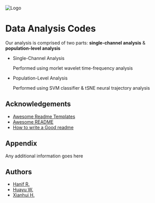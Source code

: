 
![Logo](http://neuromatch.io/svgs/logos/neuromatch-academy-light.svg)


# Data Analysis Codes

Our analysis is comprised of two parts: **single-channel analysis** & **population-level analysis**

- Single-Channel Analysis

     Performed using morlet wavelet time-frequency analysis
 
- Population-Level Analysis

     Performed using SVM classifier & tSNE neural trajectory analysis
  

## Acknowledgements

 - [Awesome Readme Templates](https://awesomeopensource.com/project/elangosundar/awesome-README-templates)
 - [Awesome README](https://github.com/matiassingers/awesome-readme)
 - [How to write a Good readme](https://bulldogjob.com/news/449-how-to-write-a-good-readme-for-your-github-project)


## Appendix

Any additional information goes here


## Authors

- [Hanif R.](https://www.github.com/hantuch)
- [Huayu W.](https://www.github.com/PlaneTraveller)
- [Xianhui H.](https://www.github.com/Xianhui-He)
